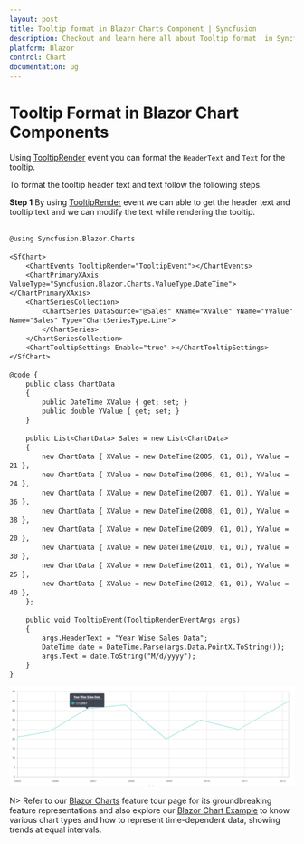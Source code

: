 ```yaml
---
layout: post
title: Tooltip format in Blazor Charts Component | Syncfusion
description: Checkout and learn here all about Tooltip format  in Syncfusion Blazor Charts component and more.
platform: Blazor
control: Chart
documentation: ug
---
```

<!-- markdownlint-disable MD036 -->

# Tooltip Format in Blazor Chart Components

Using [TooltipRender](https://help.syncfusion.com/cr/blazor/Syncfusion.Blazor.Charts.ChartEvents.html#Syncfusion_Blazor_Charts_ChartEvents_TooltipRender) event you can format the ``HeaderText`` and ``Text`` for the tooltip.

To format the tooltip header text and text follow the following steps.

**Step 1**
By using [TooltipRender](https://help.syncfusion.com/cr/blazor/Syncfusion.Blazor.Charts.ChartEvents.html#Syncfusion_Blazor_Charts_ChartEvents_TooltipRender) event we can able to get the header text and tooltip text and we can modify the text while rendering the tooltip.

```cshtml

@using Syncfusion.Blazor.Charts           

<SfChart>
    <ChartEvents TooltipRender="TooltipEvent"></ChartEvents>
    <ChartPrimaryXAxis ValueType="Syncfusion.Blazor.Charts.ValueType.DateTime"></ChartPrimaryXAxis>
    <ChartSeriesCollection>
        <ChartSeries DataSource="@Sales" XName="XValue" YName="YValue" Name="Sales" Type="ChartSeriesType.Line">
        </ChartSeries>
    </ChartSeriesCollection>
    <ChartTooltipSettings Enable="true" ></ChartTooltipSettings>
</SfChart>

@code {
    public class ChartData
    {
        public DateTime XValue { get; set; }
        public double YValue { get; set; }
    }

    public List<ChartData> Sales = new List<ChartData>
    {
        new ChartData { XValue = new DateTime(2005, 01, 01), YValue = 21 },
        new ChartData { XValue = new DateTime(2006, 01, 01), YValue = 24 },
        new ChartData { XValue = new DateTime(2007, 01, 01), YValue = 36 },
        new ChartData { XValue = new DateTime(2008, 01, 01), YValue = 38 },
        new ChartData { XValue = new DateTime(2009, 01, 01), YValue = 20 },
        new ChartData { XValue = new DateTime(2010, 01, 01), YValue = 30 },
        new ChartData { XValue = new DateTime(2011, 01, 01), YValue = 25 },
        new ChartData { XValue = new DateTime(2012, 01, 01), YValue = 40 },
    };

    public void TooltipEvent(TooltipRenderEventArgs args)
    {
        args.HeaderText = "Year Wise Sales Data";
        DateTime date = DateTime.Parse(args.Data.PointX.ToString());         
        args.Text = date.ToString("M/d/yyyy");
    }
}
```
![Blazor Chart With Tooltip Customization](../images/how-to/blazor-chart-tooltip-format.png)

N> Refer to our [Blazor Charts](https://www.syncfusion.com/blazor-components/blazor-charts) feature tour page for its groundbreaking feature representations and also explore our [Blazor Chart Example](https://blazor.syncfusion.com/demos/chart/line?theme=bootstrap4) to know various chart types and how to represent time-dependent data, showing trends at equal intervals.
